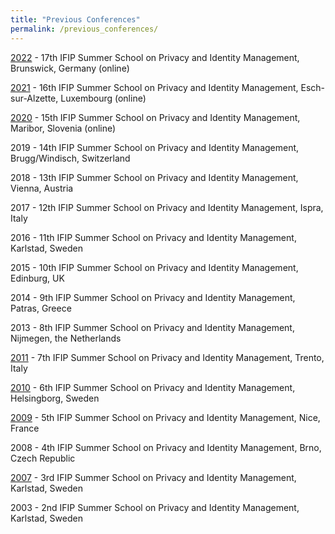 ```yaml
---
title: "Previous Conferences"
permalink: /previous_conferences/
---
```


[2022](/archive/2022) - 17th IFIP Summer School on Privacy and Identity Management, Brunswick, Germany (online)

[2021](https://ifip-summerschool2021.uni.lu/) - 16th IFIP Summer School on Privacy and Identity Management, Esch-sur-Alzette, Luxembourg (online)

[2020](https://2020summerschoolifip.crocs.fi.muni.cz/) - 15th IFIP Summer School on Privacy and Identity Management, Maribor, Slovenia (online)

2019 - 14th IFIP Summer School on Privacy and Identity Management, Brugg/Windisch, Switzerland

2018 - 13th IFIP Summer School on Privacy and Identity Management, Vienna, Austria

2017 - 12th IFIP Summer School on Privacy and Identity Management, Ispra, Italy

2016 - 11th IFIP Summer School on Privacy and Identity Management, Karlstad, Sweden

2015 - 10th IFIP Summer School on Privacy and Identity Management, Edinburg, UK

2014 - 9th IFIP Summer School on Privacy and Identity Management, Patras, Greece

2013 - 8th IFIP Summer School on Privacy and Identity Management, Nijmegen, the Netherlands

[2011](http://disi.unitn.it/security/ifip-summerschool2011/index.html) - 7th IFIP Summer School on Privacy and Identity Management, Trento, Italy

[2010](https://www.cs.kau.se/IFIP-summerschool/) - 6th IFIP Summer School on Privacy and Identity Management, Helsingborg, Sweden

[2009](https://www.cs.kau.se/IFIP-summerschool/summerschool2009/index.html) - 5th IFIP Summer School on Privacy and Identity Management, Nice, France

2008 - 4th IFIP Summer School on Privacy and Identity Management, Brno, Czech Republic

[2007](https://www.cs.kau.se/IFIP-summerschool/summerschool2009/IFIP2007POST/) - 3rd IFIP Summer School on Privacy and Identity Management, Karlstad, Sweden

2003 - 2nd IFIP Summer School on Privacy and Identity Management, Karlstad, Sweden

